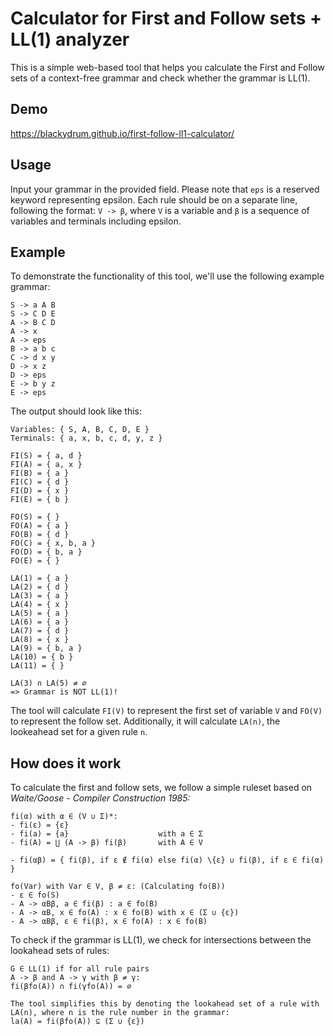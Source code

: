 # Calculator for First and Follow sets + LL(1) analyzer

<p>This is a simple web-based tool that helps you calculate the First and Follow sets of a context-free grammar and check whether the grammar is LL(1).</p>

## Demo
https://blackydrum.github.io/first-follow-ll1-calculator/

## Usage
Input your grammar in the provided field. Please note that ``eps`` is a reserved keyword representing epsilon. Each rule should be on a separate line, following the format: ``V -> β``, where ``V`` is a variable and ``β`` is a sequence of variables and terminals including epsilon.

## Example
To demonstrate the functionality of this tool, we'll use the following example grammar:
```
S -> a A B
S -> C D E
A -> B C D
A -> x
A -> eps
B -> a b c
C -> d x y
D -> x z
D -> eps
E -> b y z
E -> eps
```
The output should look like this:
```
Variables: { S, A, B, C, D, E }
Terminals: { a, x, b, c, d, y, z }

FI(S) = { a, d }
FI(A) = { a, x }
FI(B) = { a }
FI(C) = { d }
FI(D) = { x }
FI(E) = { b }

FO(S) = { }
FO(A) = { a }
FO(B) = { d }
FO(C) = { x, b, a }
FO(D) = { b, a }
FO(E) = { }

LA(1) = { a }
LA(2) = { d }
LA(3) = { a }
LA(4) = { x }
LA(5) = { a }
LA(6) = { a }
LA(7) = { d }
LA(8) = { x }
LA(9) = { b, a }
LA(10) = { b }
LA(11) = { }

LA(3) ∩ LA(5) ≠ ∅
=> Grammar is NOT LL(1)!
```

The tool will calculate ``FI(V)`` to represent the first set of variable ``V`` and ``FO(V)`` to represent the follow set. Additionally, it will calculate ``LA(n)``, the lookeahead set for a given rule ``n``.

## How does it work
To calculate the first and follow sets, we follow a simple ruleset based on <em>Waite/Goose - Compiler Construction 1985:</em> <br>
```
fi(α) with α ∈ (V ∪ Σ)*:
- fi(ε) = {ε}
- fi(a) = {a}                    with a ∈ Σ
- fi(A) = ⋃ (A -> β) fi(β)       with A ∈ V

- fi(αβ) = { fi(β), if ε ∉ fi(α) else fi(α) \{ε} ∪ fi(β), if ε ∈ fi(α) }

fo(Var) with Var ∈ V, β ≠ ε: (Calculating fo(B))
- ε ∈ fo(S)
- A -> αBβ, a ∈ fi(β) : a ∈ fo(B)
- A -> αB, x ∈ fo(A) : x ∈ fo(B) with x ∈ (Σ ∪ {ε})
- A -> αBβ, ε ∈ fi(β), x ∈ fo(A) : x ∈ fo(B)
```

To check if the grammar is LL(1), we check for intersections between the lookahead sets of rules: <br>
```
G ∈ LL(1) if for all rule pairs
A -> β and A -> γ with β ≠ γ:
fi(βfo(A)) ∩ fi(γfo(A)) = ∅

The tool simplifies this by denoting the lookahead set of a rule with LA(n), where n is the rule number in the grammar:
la(A) = fi(βfo(A)) ⊆ (Σ ∪ {ε})
```

